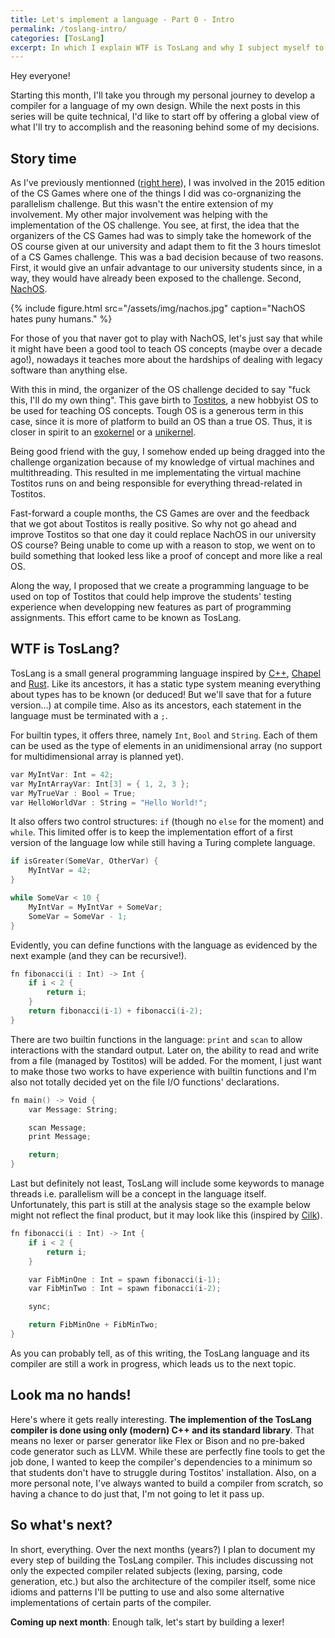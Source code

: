 ```yaml
---
title: Let's implement a language - Part 0 - Intro
permalink: /toslang-intro/
categories: [TosLang]
excerpt: In which I explain WTF is TosLang and why I subject myself to the hardships of compiler development. 
---
```


Hey everyone!

Starting this month, I'll take you through my personal journey to develop a compiler for a language of my own design. While the next posts in this series will be quite technical, I'd like to start off by offering a global view of what I'll try to accomplish and the reasoning behind some of my decisions.

## Story time

As I've previously mentionned ([right here](http://faouellet.github.io/csgames-intro/)), I was involved in the 2015 edition of the CS Games where one of the things I did was co-orgnanizing the parallelism challenge. But this wasn't the entire extension of my involvement. My other major involvement was helping with the implementation of the OS challenge. You see, at first, the idea that the organizers of the CS Games had was to simply take the homework of the OS course given at our university and adapt them to fit the 3 hours timeslot of a CS Games challenge. This was a bad decision because of two reasons. First, it would give an unfair advantage to our university students since, in a way, they would have already been exposed to the challenge. Second, [NachOS](https://homes.cs.washington.edu/~tom/nachos/).

{%
    include figure.html
    src="/assets/img/nachos.jpg"
    caption="NachOS hates puny humans."
%}

For those of you that naver got to play with NachOS, let's just say that while it might have been a good tool to teach OS concepts (maybe over a decade ago!), nowadays it teaches more about the hardships of dealing with legacy software than anything else.

With this in mind, the organizer of the OS challenge decided to say "fuck this, I'll do my own thing". This gave birth to [Tostitos](https://github.com/faouellet/Tostitos), a new hobbyist OS to be used for teaching OS concepts. Tough OS is a generous term in this case, since it is more of platform to build an OS than a true OS. Thus, it is closer in spirit to an [exokernel](https://en.wikipedia.org/wiki/Exokernel) or a [unikernel](http://queue.acm.org/detail.cfm?id=2566628).

Being good friend with the guy, I somehow ended up being dragged into the challenge organization because of my knowledge of virtual machines and multithreading. This resulted in me implementating the virtual machine Tostitos runs on and being responsible for everything thread-related in Tostitos.

Fast-forward a couple months, the CS Games are over and the feedback that we got about Tostitos is really positive. So why not go ahead and improve Tostitos so that one day it could replace NachOS in our university OS course? Being unable to come up with a reason to stop, we went on to build something that looked less like a proof of concept and more like a real OS.

Along the way, I proposed that we create a programming language to be used on top of Tostitos that could help improve the students' testing experience when developping new features as part of programming assignments. This effort came to be known as TosLang.

## WTF is TosLang?

TosLang is a small general programming language inspired by [C++](http://www.stroustrup.com/C++.html), [Chapel](http://chapel.cray.com/) and [Rust](https://www.rust-lang.org/). Like its ancestors, it has a static type system meaning everything about types has to be known (or deduced! But we'll save that for a future version...) at compile time. Also as its ancestors, each statement in the language must be terminated with a ```;```.

For builtin types, it offers three, namely ```Int```, ```Bool``` and ```String```. Each of them can be used as the type of elements in an unidimensional array (no support for multidimensional array is planned yet).

```cpp
var MyIntVar: Int = 42;
var MyIntArrayVar: Int[3] = { 1, 2, 3 };
var MyTrueVar : Bool = True;
var HelloWorldVar : String = "Hello World!";
```

It also offers two control structures: ```if``` (though no ```else``` for the moment) and ```while```. This limited offer is to keep the implementation effort of a first version of the language low while still having a Turing complete language.

```cpp
if isGreater(SomeVar, OtherVar) {
    MyIntVar = 42;
}
```

```cpp
while SomeVar < 10 {
    MyIntVar = MyIntVar + SomeVar;
    SomeVar = SomeVar - 1;
}
```

Evidently, you can define functions with the language as evidenced by the next example (and they can be recursive!).

```cpp
fn fibonacci(i : Int) -> Int {
    if i < 2 {
        return i;
    }
    return fibonacci(i-1) + fibonacci(i-2);
}
```

There are two builtin functions in the language: ```print``` and ```scan``` to allow interactions with the standard output. Later on, the ability to read and write from a file (managed by Tostitos) will be added. For the moment, I just want to make those two works to have experience with builtin functions and I'm also not totally decided yet on the file I/O functions' declarations.

```cpp
fn main() -> Void {
    var Message: String;

    scan Message;
    print Message;

    return;
}
```

Last but definitely not least, TosLang will include some keywords to manage threads i.e. parallelism will be a concept in the language itself. Unfortunately, this part is still at the analysis stage so the example below might not reflect the final product, but it may look like this (inspired by [Cilk](https://www.cilkplus.org/)).

```cpp
fn fibonacci(i : Int) -> Int {
    if i < 2 {
        return i;
    }

    var FibMinOne : Int = spawn fibonacci(i-1);
    var FibMinTwo : Int = spawn fibonacci(i-2);

    sync;

    return FibMinOne + FibMinTwo;
}
```

As you can probably tell, as of this writing, the TosLang language and its compiler are still a work in progress, which leads us to the next topic.

## Look ma no hands!

Here's where it gets really interesting. **The implemention of the TosLang compiler is done using only (modern) C++ and its standard library**. That means no lexer or parser generator like Flex or Bison and no pre-baked code generator such as LLVM. While these are perfectly fine tools to get the job done, I wanted to keep the compiler's dependencies to a minimum so that students don't have to struggle during Tostitos' installation. Also, on a more personal note, I've always wanted to build a compiler from scratch, so having a chance to do just that, I'm not going to let it pass up.

## So what's next?

In short, everything. Over the next months (years?) I plan to document my every step of building the TosLang compiler. This includes discussing not only the expected compiler related subjects (lexing, parsing, code generation, etc.) but also the architecture of the compiler itself, some nice idioms and patterns I'll be putting to use and also some alternative implementations of certain parts of the compiler.

**Coming up next month**: Enough talk, let's start by building a lexer!
